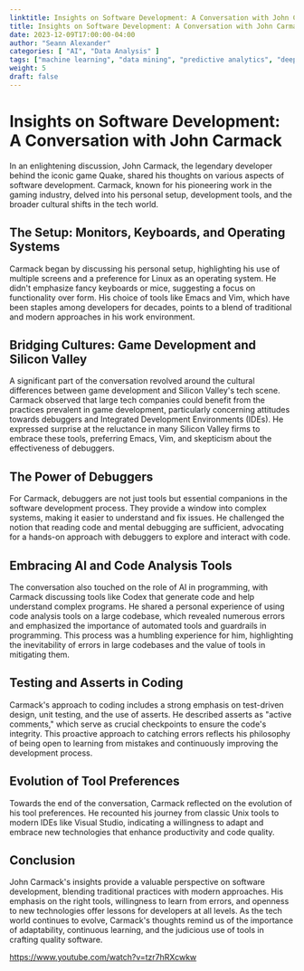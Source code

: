 ```yaml
---
linktitle: Insights on Software Development: A Conversation with John Carmack
title: Insights on Software Development: A Conversation with John Carmack
date: 2023-12-09T17:00:00-04:00
author: "Seann Alexander"
categories: [ "AI", "Data Analysis" ]
tags: ["machine learning", "data mining", "predictive analytics", "deep learning"]
weight: 5
draft: false
---
```

# Insights on Software Development: A Conversation with John Carmack

In an enlightening discussion, John Carmack, the legendary developer behind the iconic game Quake, shared his thoughts on various aspects of software development. Carmack, known for his pioneering work in the gaming industry, delved into his personal setup, development tools, and the broader cultural shifts in the tech world.

## The Setup: Monitors, Keyboards, and Operating Systems

Carmack began by discussing his personal setup, highlighting his use of multiple screens and a preference for Linux as an operating system. He didn't emphasize fancy keyboards or mice, suggesting a focus on functionality over form. His choice of tools like Emacs and Vim, which have been staples among developers for decades, points to a blend of traditional and modern approaches in his work environment.

## Bridging Cultures: Game Development and Silicon Valley

A significant part of the conversation revolved around the cultural differences between game development and Silicon Valley's tech scene. Carmack observed that large tech companies could benefit from the practices prevalent in game development, particularly concerning attitudes towards debuggers and Integrated Development Environments (IDEs). He expressed surprise at the reluctance in many Silicon Valley firms to embrace these tools, preferring Emacs, Vim, and skepticism about the effectiveness of debuggers.

## The Power of Debuggers

For Carmack, debuggers are not just tools but essential companions in the software development process. They provide a window into complex systems, making it easier to understand and fix issues. He challenged the notion that reading code and mental debugging are sufficient, advocating for a hands-on approach with debuggers to explore and interact with code.

## Embracing AI and Code Analysis Tools

The conversation also touched on the role of AI in programming, with Carmack discussing tools like Codex that generate code and help understand complex programs. He shared a personal experience of using code analysis tools on a large codebase, which revealed numerous errors and emphasized the importance of automated tools and guardrails in programming. This process was a humbling experience for him, highlighting the inevitability of errors in large codebases and the value of tools in mitigating them.

## Testing and Asserts in Coding

Carmack's approach to coding includes a strong emphasis on test-driven design, unit testing, and the use of asserts. He described asserts as "active comments," which serve as crucial checkpoints to ensure the code's integrity. This proactive approach to catching errors reflects his philosophy of being open to learning from mistakes and continuously improving the development process.

## Evolution of Tool Preferences

Towards the end of the conversation, Carmack reflected on the evolution of his tool preferences. He recounted his journey from classic Unix tools to modern IDEs like Visual Studio, indicating a willingness to adapt and embrace new technologies that enhance productivity and code quality.

## Conclusion

John Carmack's insights provide a valuable perspective on software development, blending traditional practices with modern approaches. His emphasis on the right tools, willingness to learn from errors, and openness to new technologies offer lessons for developers at all levels. As the tech world continues to evolve, Carmack's thoughts remind us of the importance of adaptability, continuous learning, and the judicious use of tools in crafting quality software.

https://www.youtube.com/watch?v=tzr7hRXcwkw
